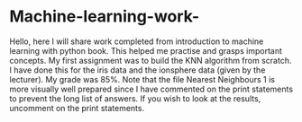 # Machine-learning-work-
Hello, here I will share work completed from introduction to machine learning with python book. This helped me practise and grasps important concepts. 
My first assignment was to build the KNN algorithm from scratch. I have done this for the iris data and the ionsphere data (given by the lecturer). My grade was 85%. Note that the file Nearest Neighbours 1 is more visually well prepared since I have commented on the print statements to prevent the long list of answers. If you wish to look at the results, uncomment on the print statements.
